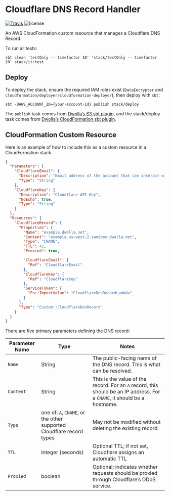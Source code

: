 # Cloudflare DNS Record Handler

[![Travis](https://img.shields.io/travis/Dwolla/cloudflare-public-hostname-lambda.svg?style=flat-square)](https://travis-ci.org/Dwolla/cloudflare-public-hostname-lambda)
![license](https://img.shields.io/github/license/Dwolla/cloudflare-public-hostname-lambda.svg?style=flat-square)

An AWS CloudFormation custom resource that manages a Cloudflare DNS Record.

To run all tests:

```ShellSession
sbt clean 'testOnly -- timefactor 10' 'stack/testOnly -- timefactor 10' stack/it:test
```

## Deploy

To deploy the stack, ensure the required IAM roles exist (`DataEncrypter` and `cloudformation/deployer/cloudformation-deployer`), then deploy with `sbt`:

```ShellSession
sbt -DAWS_ACCOUNT_ID={your-account-id} publish stack/deploy
```

The `publish` task comes from [Dwolla’s S3 sbt plugin](https://github.com/Dwolla/sbt-s3-publisher), and the stack/deploy task comes from [Dwolla’s CloudFormation sbt plugin](https://github.com/Dwolla/sbt-cloudformation-stack).

## CloudFormation Custom Resource

Here is an example of how to include this as a custom resource in a CloudFormation stack.

```json
{
  "Parameters": {
    "CloudflareEmail": {
      "Description": "Email address of the account that can interact with the Cloudflare API",
      "Type": "String"
    },
    "CloudflareKey": {
      "Description": "Cloudflare API Key",
      "NoEcho": true,
      "Type": "String"
    }
  },
  "Resources": {
    "CloudflareRecord": {
      "Properties": {
        "Name": "example.dwolla.net",
        "Content": "example.us-west-2.sandbox.dwolla.net",
        "Type": "CNAME",
        "TTL": 42,
        "Proxied": true,

        "CloudflareEmail": {
          "Ref": "CloudflareEmail"
        },
        "CloudflareKey": {
          "Ref": "CloudflareKey"
        },
        "ServiceToken": {
          "Fn::ImportValue": "CloudflareDnsRecordLambda"
        }
      },
      "Type": "Custom::CloudflareDnsRecord"
    }
  }
}
```

There are five primary parameters defining the DNS record:

|Parameter Name|Type|Notes|
|--------------|----|-----|
|`Name`|String|The public-facing name of the DNS record. This is what can be resolved.|
|`Content`|String|This is the value of the record. For an `A` record, this should be an IP address. For a `CNAME`, it should be a hostname.|
|`Type`|one of: `A`, `CNAME`, or the other supported Cloudflare record types|May not be modified without deleting the existing record|
|`TTL`|Integer (seconds)|Optional TTL; if not set, Cloudflare assigns an automatic TTL|
|`Proxied`|boolean|Optional; indicates whether requests should be proxied through Cloudflare’s DDoS service.|
